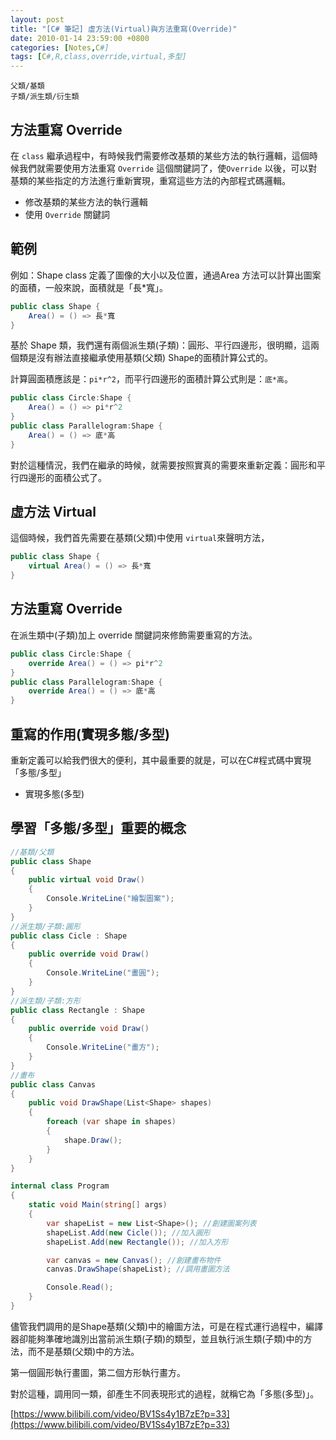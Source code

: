 ```yaml
---
layout: post
title: "[C# 筆記] 虛方法(Virtual)與方法重寫(Override)"
date: 2010-01-14 23:59:00 +0800
categories: [Notes,C#]
tags: [C#,R,class,override,virtual,多型]
---
```


```
父類/基類
子類/派生類/衍生類
```

## 方法重寫 Override
在 `class` 繼承過程中，有時候我們需要修改基類的某些方法的執行邏輯，這個時候我們就需要使用方法重寫 `Override` 這個關鍵詞了，使`Override` 以後，可以對基類的某些指定的方法進行重新實現，重寫這些方法的內部程式碼邏輯。

- 修改基類的某些方法的執行邏輯
- 使用 `Override` 關鍵詞

## 範例
例如：Shape class 定義了圖像的大小以及位置，通過Area 方法可以計算出圖案的面積，一般來說，面積就是「長*寬」。

```c#
public class Shape {
    Area() = () => 長*寬
}
```

基於 Shape 類，我們還有兩個派生類(子類)：圓形、平行四邊形，很明顯，這兩個類是沒有辦法直接繼承使用基類(父類) Shape的面積計算公式的。     

計算圓面積應該是：`pi*r^2`，而平行四邊形的面積計算公式則是：`底*高`。       

```c#
public class Circle:Shape {
    Area() = () => pi*r^2
}
public class Parallelogram:Shape {
    Area() = () => 底*高
}
```

對於這種情況，我們在繼承的時候，就需要按照實真的需要來重新定義：圓形和平行四邊形的面積公式了。      

## 虛方法 Virtual

這個時候，我們首先需要在基類(父類)中使用 `virtual`來聲明方法，  

```c#
public class Shape {
    virtual Area() = () => 長*寬
}
```
## 方法重寫 Override

在派生類中(子類)加上 override 關鍵詞來修飾需要重寫的方法。  

```c#
public class Circle:Shape {
    override Area() = () => pi*r^2
}
public class Parallelogram:Shape {
    override Area() = () => 底*高
}
```

## 重寫的作用(實現多態/多型)

重新定義可以給我們很大的便利，其中最重要的就是，可以在C#程式碼中實現「多態/多型」

- 實現多態(多型)


## 學習「多態/多型」重要的概念

```c#
//基類/父類
public class Shape
{
    public virtual void Draw()
    {
        Console.WriteLine("繪製圖案");
    }
}
//派生類/子類:圓形
public class Cicle : Shape
{
    public override void Draw()
    {
        Console.WriteLine("畫圓");
    }
}
//派生類/子類:方形
public class Rectangle : Shape
{
    public override void Draw()
    {
        Console.WriteLine("畫方");
    }
}
//畫布
public class Canvas
{
    public void DrawShape(List<Shape> shapes)
    {
        foreach (var shape in shapes)
        {
            shape.Draw();
        }
    }
}

internal class Program
{
    static void Main(string[] args)
    {
        var shapeList = new List<Shape>(); //創建圖案列表
        shapeList.Add(new Cicle()); //加入圓形
        shapeList.Add(new Rectangle()); //加入方形

        var canvas = new Canvas(); //創建畫布物件
        canvas.DrawShape(shapeList); //調用畫圖方法

        Console.Read();
    }
}
```

儘管我們調用的是Shape基類(父類)中的繪圖方法，可是在程式運行過程中，編譯器卻能夠準確地識別出當前派生類(子類)的類型，並且執行派生類(子類)中的方法，而不是基類(父類)中的方法。     

第一個圓形執行畫圖，第二個方形執行畫方。        

對於這種，調用同一類，卻產生不同表現形式的過程，就稱它為「多態(多型)」。        

[https://www.bilibili.com/video/BV1Ss4y1B7zE?p=33](https://www.bilibili.com/video/BV1Ss4y1B7zE?p=33)
